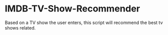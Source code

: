 # IMDB-TV-Show-Recommender
Based on a TV show the user enters, this script will recommend the best tv shows related.
